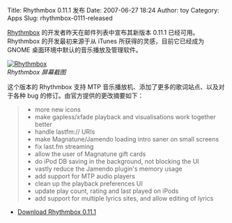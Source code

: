 Title: Rhythmbox 0.11.1 发布
Date: 2007-06-27 18:24
Author: toy
Category: Apps
Slug: rhythmbox-0111-released

[Rhythmbox](http://www.gnome.org/projects/rhythmbox/)
的开发者昨天在邮件列表中宣布其新版本 0.11.1 已经可用。Rhythmbox
的开发最初来源于从 iTunes 所获得的灵感，目前它已经成为 GNOME
桌面环境中默认的音乐播放及管理软件。

[![Rhythmbox](http://i.linuxtoy.org/i/2007/06/rhythmbox_s.png)](http://i.linuxtoy.org/i/2007/06/rhythmbox.png)  
*Rhythmbox 屏幕截图*

这个版本的 Rhythmbox 支持 MTP
音乐播放机、添加了更多的歌词站点、以及对于各种 bug
的修订。由官方提供的更改摘要如下：

> * more new icons  
>  * make gapless/xfade playback and visualisations work together
> better  
>  * handle lastfm:// URIs  
>  * make Magnatune/Jamendo loading intro saner on small screens  
>  * fix last.fm streaming  
>  * allow the user of Magnatune gift cards  
>  * do iPod DB saving in the background, not blocking the UI  
>  * vastly reduce the Jamendo plugin's memory usage  
>  * add support for MTP audio players  
>  * clean up the playback preferences UI  
>  * update play count, rating and last played on iPods  
>  * add support for multiple lyrics sites, and allow editing of lyrics

- [Download Rhythmbox
0.11.1](http://ftp.gnome.org/pub/GNOME/sources/rhythmbox/0.11/)
